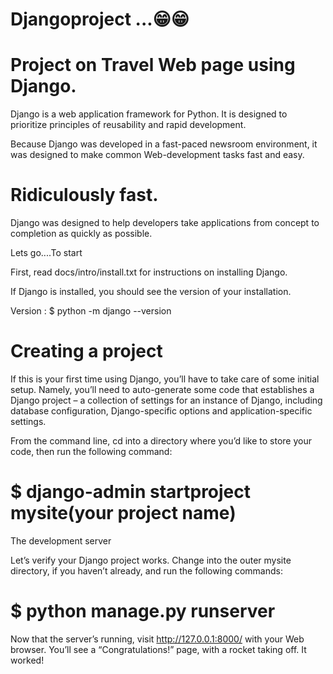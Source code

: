 # Djangoproject ...😁😁

# Project on Travel Web page using Django.

Django is a web application framework for Python. It is designed to prioritize principles of reusability and rapid development.

Because Django was developed in a fast-paced newsroom environment, it was designed to make common Web-development tasks fast and easy.

# Ridiculously fast.
Django was designed to help developers take applications from concept to completion as quickly as possible.


Lets go....To start 

First, read docs/intro/install.txt for instructions on installing Django.

If Django is installed, you should see the version of your installation.

Version : $ python -m django --version
   
# Creating a project

If this is your first time using Django, you’ll have to take care of some initial setup. Namely, you’ll need to auto-generate some code that establishes a Django project – a collection of settings for an instance of Django, including database configuration, Django-specific options and application-specific settings.

From the command line, cd into a directory where you’d like to store your code, then run the following command:

  # $ django-admin startproject mysite(your project name)
  
The development server

Let’s verify your Django project works. Change into the outer mysite directory, if you haven’t already, and run the following commands:

  # $ python manage.py runserver
  
Now that the server’s running, visit http://127.0.0.1:8000/ with your Web browser. You’ll see a “Congratulations!” page, with a rocket taking off. It worked!




